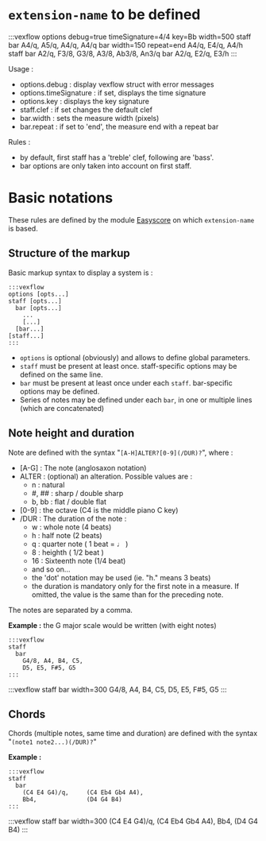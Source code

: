---
---
# `extension-name` to be defined

:::vexflow
options debug=true timeSignature=4/4 key=Bb width=500
staff
  bar
    A4/q, A5/q, A4/q, A4/q
  bar width=150 repeat=end
    A4/q, E4/q, A4/h
staff
  bar
    A2/q, F3/8, G3/8, A3/8, Ab3/8, An3/q
  bar
    A2/q, E2/q, E3/h
:::

Usage :
- options.debug : display vexflow struct with error messages
- options.timeSignature : if set, displays the time signature
- options.key : displays the key signature
- staff.clef : if set changes the default clef
- bar.width : sets the measure width (pixels)
- bar.repeat : if set to 'end', the measure end with a repeat bar
 

Rules :
- by default, first staff has a 'treble' clef, following are 'bass'.
- bar options are only taken into account on first staff.

# Basic notations

These rules are defined by the module [Easyscore](https://github.com/0xfe/vexflow/wiki/Using-EasyScore) on
which `extension-name` is based.

## Structure of the markup

Basic markup syntax to display a system is :

```
:::vexflow
options [opts...]
staff [opts...]
  bar [opts...]
    ...
    [...]
  [bar...]
[staff...]
:::
```

- `options` is optional (obviously) and allows to define global parameters.
- `staff` must be present at least once. staff-specific options may be defined on the same line.
- `bar` must be present at least once under each `staff`. bar-specific options may be defined.
- Series of notes may be defined under each `bar`, in one or multiple lines (which are concatenated)

## Note height and duration

Note are defined with the syntax "`[A-H]ALTER?[0-9](/DUR)?`", where :
- [A-G] : The note (anglosaxon notation)
- ALTER : (optional) an alteration. Possible values are :
  - n : natural
  - #, ## : sharp / double sharp
  - b, bb : flat / double flat
- [0-9] : the octave (C4 is the middle piano C key)
- /DUR : The duration of the note : 
  - w : whole note (4 beats)
  - h : half note (2 beats)
  - q : quarter note ( 1 beat = ♩ )
  - 8 : heighth ( 1/2 beat )
  - 16 : Sixteenth note (1/4 beat)
  - and so on...
  - the 'dot' notation may be used (ie. "h." means 3 beats)
  - the duration is mandatory only for the first note in a measure. If omitted,
    the value is the same than for the preceding note.

The notes are separated by a comma.

**Example :** the G major scale would be written (with eight notes)

```
:::vexflow
staff
  bar
    G4/8, A4, B4, C5,
    D5, E5, F#5, G5
:::
```

:::vexflow
staff
  bar width=300
    G4/8, A4, B4, C5,
    D5, E5, F#5, G5
:::

## Chords

Chords (multiple notes, same time and duration) are defined with the syntax "`(note1 note2...)(/DUR)?`"

**Example :**

```
:::vexflow
staff 
  bar
    (C4 E4 G4)/q,     (C4 Eb4 Gb4 A4),
    Bb4,              (D4 G4 B4)
:::
```


:::vexflow
staff
  bar width=300
    (C4 E4 G4)/q, (C4 Eb4 Gb4 A4),
    Bb4,          (D4 G4 B4)
:::